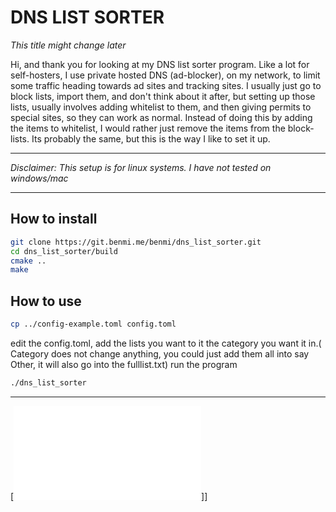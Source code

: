 
# DNS LIST SORTER
*This title might change later*

Hi, and thank you for looking at my DNS list sorter program.
Like a lot for self-hosters, I use private hosted DNS (ad-blocker), on my network, to limit some traffic heading towards ad sites and tracking sites. I usually just go to block lists, import them, and don't think about it after, but setting up those lists, usually involves adding whitelist to them, and then giving permits to special sites, so they can work as normal. 
Instead of doing this by adding the items to whitelist, I would rather just remove the items from the block-lists. Its probably the same, but this is the way I like to set it up.
***
*Disclaimer: This setup is for linux systems. I have not tested on windows/mac*
***
## How to install
```sh  
git clone https://git.benmi.me/benmi/dns_list_sorter.git
cd dns_list_sorter/build
cmake ..
make
```
## How to use
```sh  
cp ../config-example.toml config.toml
```
edit the config.toml, add the lists you want to it the category you want it in.( Category does not change anything, you could just add them all into say Other, it will also go into the fulllist.txt)
run the program
```sh  
./dns_list_sorter
```
***
[![License](LICENSE.md)]]